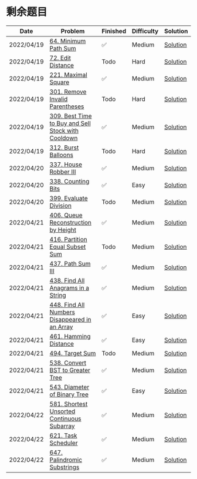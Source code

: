 # 剩余题目
| Date       | Problem                                                                                                                            | Finished | Difficulty | Solution                                               |
|------------|------------------------------------------------------------------------------------------------------------------------------------|----------|------------|--------------------------------------------------------|
| 2022/04/19 | [64. Minimum Path Sum](https://leetcode.com/problems/minimum-path-sum/)                                                            | ✅        | Medium     | [Solution](./src/hot100/MinPathSum.java)               |
| 2022/04/19 | [72. Edit Distance](https://leetcode.com/problems/edit-distance/)                                                                  | Todo     | Hard       | [Solution](./src/hot100/MinDistance.java)              |
| 2022/04/19 | [221. Maximal Square](https://leetcode.com/problems/maximal-square/)                                                               | ✅        | Medium     | [Solution](./src/hot100/MaximalSquare.java)            |
| 2022/04/19 | [301. Remove Invalid Parentheses](https://leetcode.com/problems/remove-invalid-parentheses/)                                       | Todo     | Hard       | [Solution](./src/hot100/RemoveInvalidParentheses.java) |
| 2022/04/19 | [309. Best Time to Buy and Sell Stock with Cooldown](https://leetcode.com/problems/best-time-to-buy-and-sell-stock-with-cooldown/) | ✅        | Medium     | [Solution](./src/hot100/MaxProfit.java)                |
| 2022/04/19 | [312. Burst Balloons](https://leetcode.com/problems/burst-balloons/)                                                               | Todo     | Hard       | [Solution](./src/hot100/MaxCoins.java)                 |
| 2022/04/20 | [337. House Robber III](https://leetcode.com/problems/house-robber-iii/)                                                           | ✅        | Medium     | [Solution](./src/hot100/Rob.java)                      |
| 2022/04/20 | [338. Counting Bits](https://leetcode.com/problems/counting-bits/)                                                                 | ✅        | Easy       | [Solution](./src/hot100/CountBits.java)                |
| 2022/04/20 | [399. Evaluate Division](https://leetcode.com/problems/evaluate-division/)                                                         | Todo     | Medium     | [Solution](./src/hot100/CalcEquation.java)             |
| 2022/04/21 | [406. Queue Reconstruction by Height](https://leetcode.com/problems/queue-reconstruction-by-height/)                               | ✅        | Medium     | [Solution](./src/hot100/ReconstructQueue.java)         |
| 2022/04/21 | [416. Partition Equal Subset Sum](https://leetcode.com/problems/partition-equal-subset-sum/)                                       | Todo     | Medium     | [Solution](./src/hot100/CanPartition.java)             |
| 2022/04/21 | [437. Path Sum III](https://leetcode.com/problems/path-sum-iii/)                                                                   | ✅        | Medium     | [Solution](./src/hot100/PathSum.java)                  |
| 2022/04/21 | [438. Find All Anagrams in a String](https://leetcode.com/problems/find-all-anagrams-in-a-string/)                                 | ✅        | Medium     | [Solution](./src/hot100/FindAnagrams.java)             |
| 2022/04/21 | [448. Find All Numbers Disappeared in an Array](https://leetcode.com/problems/find-all-numbers-disappeared-in-an-array/)           | ✅        | Easy       | [Solution](./src/hot100/FindDisappearedNumbers.java)   |
| 2022/04/21 | [461. Hamming Distance](https://leetcode.com/problems/hamming-distance/)                                                           | ✅        | Easy       | [Solution](./src/hot100/HammingDistance.java)          |
| 2022/04/21 | [494. Target Sum](https://leetcode.com/problems/target-sum/)                                                                       | Todo     | Medium     | [Solution](./src/hot100/FindTargetSumWays.java)        |
| 2022/04/21 | [538. Convert BST to Greater Tree](https://leetcode.com/problems/convert-bst-to-greater-tree/)                                     | ✅        | Medium     | [Solution](./src/hot100/ConvertBST.java)               |
| 2022/04/21 | [543. Diameter of Binary Tree](https://leetcode.com/problems/diameter-of-binary-tree/)                                             | ✅        | Easy       | [Solution](./src/hot100/DiameterOfBinaryTree.java)     |
| 2022/04/22 | [581. Shortest Unsorted Continuous Subarray](https://leetcode.com/problems/shortest-unsorted-continuous-subarray/)                 | ✅        | Medium     | [Solution](./src/hot100/FindUnsortedSubarray.java)     |
| 2022/04/22 | [621. Task Scheduler](https://leetcode.com/problems/task-scheduler/)                                                               | ✅        | Medium     | [Solution](./src/hot100/LeastInterval.java)            |
| 2022/04/22 | [647. Palindromic Substrings](https://leetcode.com/problems/palindromic-substrings/)                                               | ✅        | Medium     | [Solution](./src/hot100/CountSubstrings.java)          |
